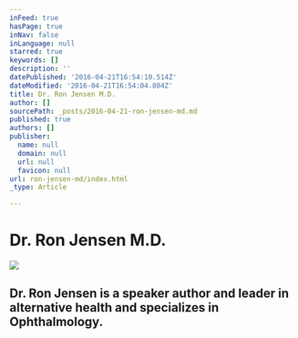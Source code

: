 ```yaml
---
inFeed: true
hasPage: true
inNav: false
inLanguage: null
starred: true
keywords: []
description: ''
datePublished: '2016-04-21T16:54:10.514Z'
dateModified: '2016-04-21T16:54:04.804Z'
title: Dr. Ron Jensen M.D.
author: []
sourcePath: _posts/2016-04-21-ron-jensen-md.md
published: true
authors: []
publisher:
  name: null
  domain: null
  url: null
  favicon: null
url: ron-jensen-md/index.html
_type: Article

---
```

# Dr. Ron Jensen M.D.
![](https://the-grid-user-content.s3-us-west-2.amazonaws.com/235ebfa3-1de4-4d85-abc1-f9c39e62a40f.jpg)

## 

## Dr. Ron Jensen is a speaker author and leader in alternative health and specializes in Ophthalmology.